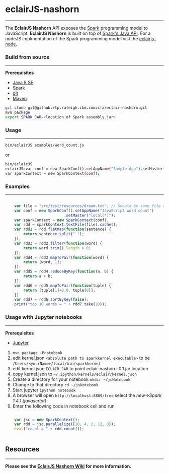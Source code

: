 # eclairJS-nashorn 


----------


The **EclairJS Nashorn** API exposes the [Spark](http://spark.apache.org/) programming model to JavaScript.  **EclairJS Nashorn** is built on top of [Spark's Java API](http://spark.apache.org/docs/latest/api/java/index.html). For a nodeJS implmentation of the Spark programming model vist the [eclairjs-node](https://github.com/EclairJS/eclairjs-node).

### Build from source


----------
**Prerequisites**

 - [Java 8 SE](http://www.oracle.com/technetwork/java/javase/downloads/jdk8-downloads-2133151.html)
 - [Spark](http://spark.apache.org/downloads.html)
 - [git](http://git-scm.com/)
 - [Maven](https://maven.apache.org/)
 
```bash
git clone git@github.rtp.raleigh.ibm.com:cfa/eclair-nashorn.git
mvn package
export SPARK_JAR=<location of Spark assembly jar>
```

### Usage


----------
```bash
bin/eclairJS examples/word_count.js
```

or
```bash
bin/eclairJS
eclairJS>var conf = new SparkConf().setAppName("Sample App").setMaster("local[*]"); 
var sparkContext = new SparkContext(conf);
```

### Examples
----------

```javascript

    var file = "src/test/resources/dream.txt"; // Should be some file on your system
    var conf = new SparkConf().setAppName("JavaScript word count")
                          .setMaster("local[*]"); 
    var sparkContext = new SparkContext(conf);
    var rdd = sparkContext.textFile(file).cache();
    var rdd2 = rdd.flatMap(function(sentence) {
        return sentence.split(" ");
    });
    var rdd3 = rdd2.filter(function(word) {
        return word.trim().length > 0;
    });
    var rdd4 = rdd3.mapToPair(function(word) {
        return [word, 1];
    });
    var rdd5 = rdd4.reduceByKey(function(a, b) {
        return a + b;
    });
    var rdd6 = rdd5.mapToPair(function(tuple) {
        return [tuple[1]+0.0, tuple[0]];
    })
    var rdd7 = rdd6.sortByKey(false);
    print("top 10 words = " + rdd7.take(10));

```

### Usage with Jupyter notebooks
----------
**Prerequisites**
- [Jupyter](http://jupyter.org/)
 
1. ```mvn package -Pnotebook```
2. edit kernel.json ```<absolute path to sparkkernel executable>``` to be ```/Users/<yourName>/local/bin/sparkkernel```
3. edit kernel.json ```ECLAIR_JAR``` to point eclair-nashorn-0.1.jar location
4. copy kernel.json to ```~/.ipython/kernels/eclair/kernel.json```
5. Create a directory for your notebook ```mkdir ~/jsNotebook```
6. Change to that directory ```cd ~/jsNotebook```
7. Start jupyter ```ipython notebook```
8. A browser will open ```http://localhost:8889/tree``` select the *new->Spark 1.4.1 (javascript)*
9. Enter the following code in notebook cell and run

```javascript

    var jsc = new SparkContext();
    var rdd = jsc.parallelize([10, 4, 2, 12, 3]);
    eval("count = " + rdd.count());
    
```

## Resources
----------
**Please see the [EclairJS Nashorn Wiki](https://github.com/EclairJS/eclairjs-nashorn/wiki) for more information.**
